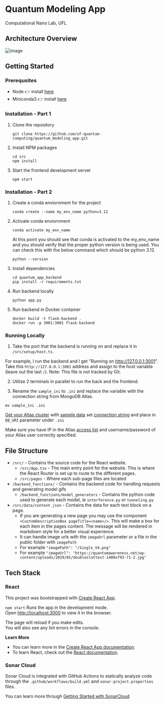 # Quantum Modeling App

Computational Nano Lab, UFL

## Architecture Overview
![image](https://github.com/user-attachments/assets/6abb6ef0-1a6d-466c-b85a-ab1bcdbac57a)

## Getting Started

### Prerequsites 
* Node 👉 install [here](https://nodejs.org/en/download/package-manager)
* Miniconda3 👉 install [here](https://docs.anaconda.com/miniconda/miniconda-install/)

### Installation - Part 1

1. Clone the repository
    ```
    git clone https://github.com/uf-quantum-computing/quantum_modeling_app.git
    ```
2. Install NPM packages
    ``` 
    cd src
    npm install
    ```
3. Start the frontend development server
    ```
    npm start
    ```

### Installation - Part 2 

1. Create a conda enviornment for the project
    ```
    conda create --name my_env_name python=3.12
    ```
2. Activate conda enviornment
    ```
    conda activate my_env_name
    ``` 
    At this point you should see that conda is activated to the my_env_name and you should verify that the proper python version is being used. You can check this with the below command which should be python 3.12.
    ```
    python --version
    ```
3. Install dependencies 
    ```
    cd quantum_app_backend
    pip install -r requirements.txt 
    ```
4. Run backend locally
    ```
    python app.py
    ```
5. Run backend in Docker container
    ```
    docker build -t flask-backend .
    docker run -p 3001:3001 flask-backend
    ```

### Running Locally 

1. Take the port that the backend is running on and replace it in `/src/setup/host.ts`.

For example, I run the backend and I get "Running on http://127.0.0.1:3001". Take this `http://127.0.0.1:3001` address and assign to the host variable (leave out the last `/`). Note: This file is not tracked by Git.

2. Utilize 2 terminals in parallel to run the back and the frontend.

3. Rename the `sample_ini` to `.ini` and replace the variable with the connection string from MongoDB Atlas.
```
mv sample_ini .ini
```

[Get your Atlas cluster](https://docs.atlas.mongodb.com/getting-started/) with [sample data](https://docs.atlas.mongodb.com/sample-data/) set [connection string](https://docs.atlas.mongodb.com/connect-to-cluster/) and place in `DB_URI` parameter under `.ini`

Make sure you have IP in the Atlas [access list](https://docs.atlas.mongodb.com/security/add-ip-address-to-list/) and username/password of your Atlas user correctly specified.

## File Structure
- `/src/` - Contains the source code for the React website.
  - `/src/App.tsx` - The main entry point for the website. This is where the React Router is set up to route to the different pages.
  - `/src/pages` - Where each sub-page files are located
- `/backend_functions/` - Contains the backend code for handling requests and generating model gifs
  -  `/backend_functions/model_generators` - Contains the python code used to generate each model, ie `interference.py` or `tunneling.py`
-  `/src/data/content.json` - Contains the data for each text block on a page.
   -  If you are generating a new page you may use the component `<CustomDescriptionBox pageTitle=<name>/>`. This will make a box for each item in the pages content. The message will be rendered in markdown style for a better visual experience.
   -  It can handle image urls with the `imageUrl` parameter or a file in the public folder with `imagePath`
   -  For example `"imagePath": "/Single_V4.png"`
   -  For example `"imageUrl": "https://quantumawareness.net/wp-content/uploads/2019/01/doubleslottest-1400x793-71-2.jpg"`

## Tech Stack
### React

This project was bootstrapped with [Create React App](https://github.com/facebook/create-react-app).

`npm start` Runs the app in the development mode.\
Open [http://localhost:3000](http://localhost:3000) to view it in the browser.

The page will reload if you make edits.\
You will also see any lint errors in the console.

**Learn More**
* You can learn more in the [Create React App documentation](https://facebook.github.io/create-react-app/docs/getting-started).
* To learn React, check out the [React documentation](https://reactjs.org/).

### Sonar Cloud

Sonar Cloud is integrated with GitHub Actions to statically analyze code through the `.github/workflows/build.yml` and `sonar-project.properties` files.

You can learn more through [Getting Started with SonarCloud](https://docs.sonarcloud.io/getting-started/overview/)
